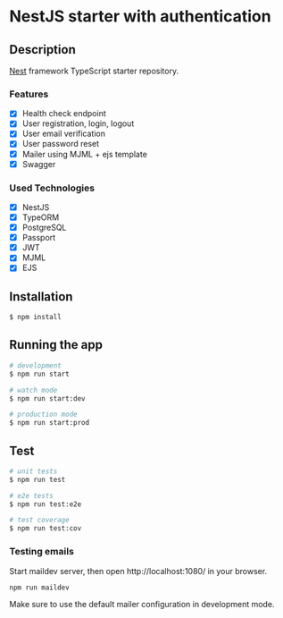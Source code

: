 #  NestJS starter with authentication

## Description

[Nest](https://github.com/nestjs/nest) framework TypeScript starter repository.

### Features

- [x] Health check endpoint
- [x] User registration, login, logout
- [x] User email verification
- [x] User password reset
- [x] Mailer using MJML + ejs template
- [x] Swagger

### Used Technologies

- [x] NestJS
- [x] TypeORM
- [x] PostgreSQL
- [x] Passport
- [x] JWT
- [x] MJML
- [x] EJS

## Installation

```bash
$ npm install
```

## Running the app

```bash
# development
$ npm run start

# watch mode
$ npm run start:dev

# production mode
$ npm run start:prod
```

## Test

```bash
# unit tests
$ npm run test

# e2e tests
$ npm run test:e2e

# test coverage
$ npm run test:cov
```

### Testing emails

Start maildev server, then open http://localhost:1080/ in your browser.

```bash
npm run maildev
```

Make sure to use the default mailer configuration in development mode.
